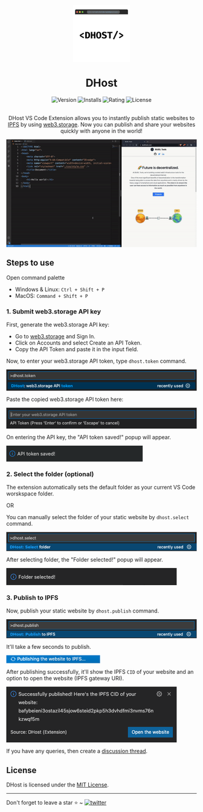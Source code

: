 <p align="center">
    <img align="center" src="/images/logo.png" width="150" height="150"></img>
</p>

<h1 align="center">DHost</h1>

<div align="center">
    <img src="https://img.shields.io/vscode-marketplace/v/DHost.dhost.svg?style=flat-square&color=blue&label=vscode%20marketplace" alt="Version" />
    <img src="https://img.shields.io/vscode-marketplace/d/DHost.dhost.svg?style=flat-square&color=green&label=installs" alt="Installs"/>
    <img src="https://img.shields.io/vscode-marketplace/r/DHost.dhost.svg?style=flat-square&color=green&label=rating" alt="Rating"/>
    <img src="https://img.shields.io/badge/license-MIT-orange.svg?style=flat-square" alt="License">
</div><br>

<p align="center">DHost VS Code Extension allows you to instantly publish static websites to <a href="https://ipfs.io/">IPFS</a> by using <a href="https://web3.storage/">web3.storage</a>. Now you can publish and share your websites quickly with anyone in the world!</p>

<p align="center"><img align="center" src="/images/demo.gif"></img></p>

## Steps to use

Open command palette

- Windows & Linux: `Ctrl + Shift + P`
- MacOS: `Command + Shift + P`

### 1. Submit web3.storage API key

First, generate the web3.storage API key:

- Go to [web3.storage](https://web3.storage/) and Sign In.
- Click on Accounts and select Create an API Token.
- Copy the API Token and paste it in the input field.

Now, to enter your web3.storage API token, type `dhost.token` command.

<img align="center" src="/images/token_command.png"></img>

Paste the copied web3.storage API token here:

<img align="center" src="/images/enter_token.png"></img>

On entering the API key, the "API token saved!" popup will appear.

<img align="center" src="/images/token_saved.png"></img>

### 2. Select the folder (optional)

The extension automatically sets the default folder as your current VS Code worskspace folder.

OR

You can manually select the folder of your static website by `dhost.select` command.

<img align="center" src="/images/select_command.png"></img>

After selecting folder, the "Folder selected!" popup will appear.

<img align="center" src="/images/folder_selected.png"></img>

### 3. Publish to IPFS

Now, publish your static website by `dhost.publish` command.

<img align="center" src="/images/publish_command.png"></img>

It'll take a few seconds to publish.

<img align="center" src="/images/publishing_to_ipfs.png"></img>

After publishing successfully, it'll show the IPFS `CID` of your website and an option to open the website (IPFS gateway URI).

<img align="center" src="/images/published.png"></img>

If you have any queries, then create a [discussion thread](https://github.com/p2plabsxyz/support/discussions).

## License

DHost is licensed under the [MIT License](https://github.com/p2plabsxyz/dhost/blob/main/LICENSE).

<hr>
Don't forget to leave a star ⭐️ ~ <a href="https://twitter.com/p2plabs_xyz" target="_blank"><img src="https://img.shields.io/twitter/follow/p2plabs_xyz?style=social" alt="twitter" /></a>
